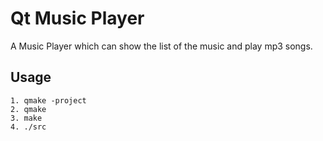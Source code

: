 # Qt Music Player
A Music Player which can show the list of the music and play mp3 songs.
## Usage
```
1. qmake -project
2. qmake
3. make
4. ./src
```
